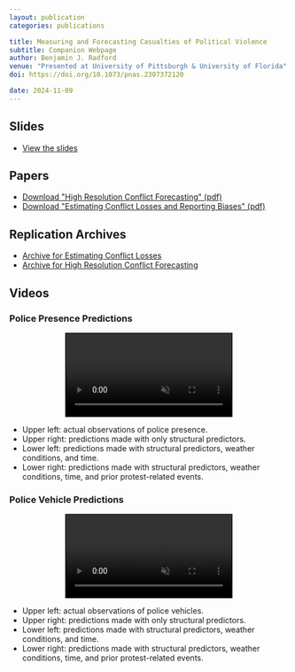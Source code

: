 ```yaml
---
layout: publication
categories: publications

title: Measuring and Forecasting Casualties of Political Violence
subtitle: Companion Webpage
author: Benjamin J. Radford
venue: "Presented at University of Pittsburgh & University of Florida"
doi: https://doi.org/10.1073/pnas.2307372120

date: 2024-11-09
---
```


## Slides

* [View the slides](/images/radford-pitt-slides.pdf)

## Papers

* [Download "High Resolution Conflict Forecasting" (pdf)](/images/radford-ii.pdf) 
* [Download "Estimating Conflict Losses and Reporting Biases" (pdf)](/images/radford-pnas.pdf)

## Replication Archives

* [Archive for Estimating Conflict Losses](https://github.com/benradford/estimating-conflict-losses)
* [Archive for High Resolution Conflict Forecasting](https://github.com/benradford/high-resolution-conflict-forecasting)

## Videos

### Police Presence Predictions

<center>
<video muted controls style='border: 1px solid #000;'>
    <source src="https://www.pandas-lab.com/assets/sds_police_2km_2hr.mp4" type="video/mp4">
</video>
</center>

* Upper left: actual observations of police presence.
* Upper right: predictions made with only structural predictors.
* Lower left: predictions made with structural predictors, weather conditions, and time.
* Lower right: predictions made with structural predictors, weather conditions, time, and prior protest-related events.

### Police Vehicle Predictions

<center>
<video muted controls style='border: 1px solid #000;'>
    <source src="https://www.pandas-lab.com/assets/sds_emergency_car_2km_2hr.mp4" type="video/mp4">
</video>
</center>

* Upper left: actual observations of police vehicles.
* Upper right: predictions made with only structural predictors.
* Lower left: predictions made with structural predictors, weather conditions, and time.
* Lower right: predictions made with structural predictors, weather conditions, time, and prior protest-related events.